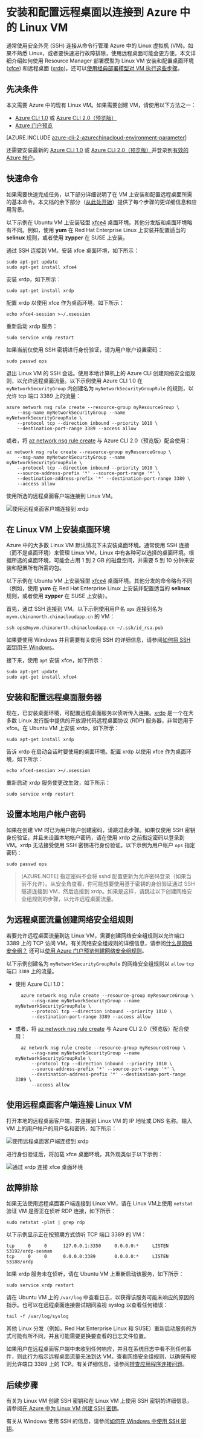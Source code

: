 <properties
    pageTitle="使用远程桌面连接到 Azure 中的 Linux VM | Azure"
    description="了解如何使用图形工具安装和配置远程桌面 (xrdp) 以连接到 Azure 中的 Linux VM"
    services="virtual-machines-linux"
    documentationcenter=""
    author="iainfoulds"
    manager="timlt"
    editor="" />
<tags
    ms.assetid="ms.service: virtual-machines-linux"
    ms.workload="infrastructure-services"
    ms.tgt_pltfrm="vm-linux"
    ms.devlang="na"
    ms.topic="article"
    ms.date="12/08/2016"
    wacn.date="01/13/2017"
    ms.author="iainfou" />  


# 安装和配置远程桌面以连接到 Azure 中的 Linux VM
通常使用安全外壳 (SSH) 连接从命令行管理 Azure 中的 Linux 虚拟机 (VM)。如果不熟悉 Linux，或者要快速进行故障排除，使用远程桌面可能会更方便。本文详细介绍如何使用 Resource Manager 部署模型为 Linux VM 安装和配置桌面环境 ([xfce](https://www.xfce.org)) 和远程桌面 ([xrdp](http://www.xrdp.org))。还可以[使用经典部署模型对 VM 执行这些步骤](/documentation/articles/virtual-machines-linux-classic-remote-desktop/)。


## 先决条件
本文需要 Azure 中的现有 Linux VM。如果需要创建 VM，请使用以下方法之一：

- [Azure CLI 1.0](/documentation/articles/virtual-machines-linux-quick-create-cli-nodejs/) 或 [Azure CLI 2.0（预览版）](/documentation/articles/virtual-machines-linux-quick-create-cli/)
- [Azure 门户预览](/documentation/articles/virtual-machines-linux-quick-create-portal/)

[AZURE.INCLUDE [azure-cli-2-azurechinacloud-environment-parameter](../../includes/azure-cli-2-azurechinacloud-environment-parameter.md)]

还需要安装最新的 [Azure CLI 1.0](/documentation/articles/xplat-cli-install/) 或 [Azure CLI 2.0（预览版）](https://docs.microsoft.com/cli/azure/install-az-cli2)并登录到[有效的 Azure 帐户](/pricing/1rmb-trial/)。


## 快速命令
如果需要快速完成任务，以下部分详细说明了在 VM 上安装和配置远程桌面所需的基本命令。本文档的余下部分（[从此处开始](#install-graphical-environment-on-linux-vm)）提供了每个步骤的更详细信息和应用背景。

以下示例在 Ubuntu VM 上安装轻型 [xfce4](https://www.xfce.org/) 桌面环境。其他分发版和桌面环境略有不同。例如，使用 **yum** 在 Red Hat Enterprise Linux 上安装并配置适当的 **selinux** 规则，或者使用 **zypper** 在 SUSE 上安装。

通过 SSH 连接到 VM。安装 xfce 桌面环境，如下所示：

    sudo apt-get update
    sudo apt-get install xfce4

安装 xrdp，如下所示：

    sudo apt-get install xrdp

配置 xrdp 以使用 xfce 作为桌面环境，如下所示：

    echo xfce4-session >~/.xsession

重新启动 xrdp 服务：

    sudo service xrdp restart

如果当前仅使用 SSH 密钥进行身份验证，请为用户帐户设置密码：

    sudo passwd ops

退出 Linux VM 的 SSH 会话。使用本地计算机上的 Azure CLI 创建网络安全组规则，以允许远程桌面流量。以下示例使用 Azure CLI 1.0 在 `myNetworkSecurityGroup` 内创建名为 `myNetworkSecurityGroupRule` 的规则，以允许 tcp 端口 3389 上的流量：

    azure network nsg rule create --resource-group myResourceGroup \
        --nsg-name myNetworkSecurityGroup --name myNetworkSecurityGroupRule \
        --protocol tcp --direction inbound --priority 1010 \
        --destination-port-range 3389 --access allow

或者，将 [az network nsg rule create](https://docs.microsoft.com/cli/azure/network/nsg/rule#create) 与 Azure CLI 2.0（预览版）配合使用：

    az network nsg rule create --resource-group myResourceGroup \
        --nsg-name myNetworkSecurityGroup --name myNetworkSecurityGroupRule \
        --protocol tcp --direction inbound --priority 1010 \
        --source-address-prefix '*' --source-port-range '*' \
        --destination-address-prefix '*' --destination-port-range 3389 \
        --access allow

使用所选的远程桌面客户端连接到 Linux VM。

![使用远程桌面客户端连接到 xrdp](./media/virtual-machines-linux-use-remote-desktop/remote-desktop-client.png)  


## <a name="install-graphical-environment-on-linux-vm"></a> 在 Linux VM 上安装桌面环境
Azure 中的大多数 Linux VM 默认情况下未安装桌面环境。通常使用 SSH 连接（而不是桌面环境）来管理 Linux VM。Linux 中有各种可以选择的桌面环境。根据所选的桌面环境，可能会占用 1 到 2 GB 的磁盘空间，并需要 5 到 10 分钟来安装和配置所有所需的包。

以下示例在 Ubuntu VM 上安装轻型 [xfce4](https://www.xfce.org/) 桌面环境。其他分发的命令略有不同（例如，使用 **yum** 在 Red Hat Enterprise Linux 上安装并配置适当的 **selinux** 规则，或者使用 **zypper** 在 SUSE 上安装）。

首先，通过 SSH 连接到 VM。以下示例使用用户名 `ops` 连接到名为 `myvm.chinanorth.chinacloudapp.cn` 的 VM：

    ssh ops@myvm.chinanorth.chinacloudapp.cn ~/.ssh/id_rsa.pub

如果要使用 Windows 并且需要有关使用 SSH 的详细信息，请参阅[如何将 SSH 密钥用于 Windows](/documentation/articles/virtual-machines-linux-ssh-from-windows/)。

接下来，使用 `apt` 安装 xfce，如下所示：

    sudo apt-get update
    sudo apt-get install xfce4

## 安装和配置远程桌面服务器
现在，已安装桌面环境，可配置远程桌面服务以侦听传入连接。[xrdp](http://www.xrdp.org/) 是一个在大多数 Linux 发行版中提供的开放源代码远程桌面协议 (RDP) 服务器，非常适用于 xfce。在 Ubuntu VM 上安装 xrdp，如下所示：

    sudo apt-get install xrdp

告诉 xrdp 在启动会话时要使用的桌面环境。配置 xrdp 以使用 xfce 作为桌面环境，如下所示：

    echo xfce4-session >~/.xsession

重新启动 xrdp 服务使更改生效，如下所示：

    sudo service xrdp restart

## 设置本地用户帐户密码
如果在创建 VM 时已为用户帐户创建密码，请跳过此步骤。如果仅使用 SSH 密钥身份验证，并且未设置本地帐户密码，请在使用 xrdp 之前指定密码以登录到 VM。xrdp 无法接受使用 SSH 密钥进行身份验证。以下示例为用户帐户 `ops` 指定密码：

    sudo passwd ops

> [AZURE.NOTE]
指定密码不会将 sshd 配置更新为允许密码登录（如果当前不允许）。从安全角度看，你可能想要使用基于密钥的身份验证通过 SSH 隧道连接到 VM，然后连接到 xrdp。如果是这样，请跳过以下创建网络安全组规则的步骤，以允许远程桌面流量。


## 为远程桌面流量创建网络安全组规则
若要允许远程桌面流量到达 Linux VM，需要创建网络安全组规则以允许端口 3389 上的 TCP 访问 VM。有关网络安全组规则的详细信息，请参阅[什么是网络安全组？](/documentation/articles/virtual-networks-nsg/) 还可以[使用 Azure 门户预览创建网络安全组规则](/documentation/articles/virtual-machines-windows-nsg-quickstart-portal/)。

以下示例创建名为 `myNetworkSecurityGroupRule` 的网络安全组规则以 `allow` `tcp` 端口 `3389` 上的流量。

- 使用 Azure CLI 1.0：

        azure network nsg rule create --resource-group myResourceGroup \
            --nsg-name myNetworkSecurityGroup --name myNetworkSecurityGroupRule \
            --protocol tcp --direction inbound --priority 1010 \
            --destination-port-range 3389 --access allow

- 或者，将 [az network nsg rule create](https://docs.microsoft.com/cli/azure/network/nsg/rule#create) 与 Azure CLI 2.0（预览版）配合使用：

        az network nsg rule create --resource-group myResourceGroup \
            --nsg-name myNetworkSecurityGroup --name myNetworkSecurityGroupRule \
            --protocol tcp --direction inbound --priority 1010 \
            --source-address-prefix '*' --source-port-range '*' \
            --destination-address-prefix '*' --destination-port-range 3389 \
            --access allow

## 使用远程桌面客户端连接 Linux VM
打开本地的远程桌面客户端，并连接到 Linux VM 的 IP 地址或 DNS 名称。输入 VM 上的用户帐户的用户名和密码，如下所示：

![使用远程桌面客户端连接到 xrdp](./media/virtual-machines-linux-use-remote-desktop/remote-desktop-client.png)  


进行身份验证后，将加载 xfce 桌面环境，其外观类似于以下示例：

![通过 xrdp 连接 xfce 桌面环境](./media/virtual-machines-linux-use-remote-desktop/xfce-desktop-environment.png)  



## 故障排除
如果无法使用远程桌面客户端连接到 Linux VM，请在 Linux VM上使用 `netstat` 验证 VM 是否正在侦听 RDP 连接，如下所示：

    sudo netstat -plnt | grep rdp

以下示例显示正在按预期方式侦听 TCP 端口 3389 的 VM：

    tcp     0     0      127.0.0.1:3350     0.0.0.0:*     LISTEN     53192/xrdp-sesman
    tcp     0     0      0.0.0.0:3389       0.0.0.0:*     LISTEN     53188/xrdp

如果 xrdp 服务未在侦听，请在 Ubuntu VM 上重新启动该服务，如下所示：

    sudo service xrdp restart

请在 Ubuntu VM 上的 `/var/log` 中查看日志，以获得该服务可能未响应的原因的指示。也可以在远程桌面连接尝试期间监视 syslog 以查看任何错误：

    tail -f /var/log/syslog

其他 Linux 分发（例如，Red Hat Enterprise Linux 和 SUSE）重新启动服务的方式可能有所不同，并且可能需要更换要查看的日志文件位置。

如果用户在远程桌面客户端中未收到任何响应，并且在系统日志中看不到任何事件，则此行为指示远程桌面流量无法到达 VM。查看网络安全组规则，以确保有规则允许端口 3389 上的 TCP。有关详细信息，请参阅[排查应用程序连接问题](/documentation/articles/virtual-machines-linux-troubleshoot-app-connection/)。


## 后续步骤
有关为 Linux VM 创建 SSH 密钥和在 Linux VM 上使用 SSH 密钥的详细信息，请参阅[在 Azure 中为 Linux VM 创建 SSH 密钥](/documentation/articles/virtual-machines-linux-mac-create-ssh-keys/)。

有关从 Windows 使用 SSH 的信息，请参阅[如何在 Windows 中使用 SSH 密钥](/documentation/articles/virtual-machines-linux-ssh-from-windows/)。

<!---HONumber=Mooncake_0109_2017-->